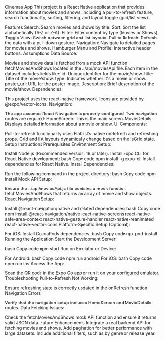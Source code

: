 Cinemas App
This project is a React Native application that provides information about movies and shows, including a pull-to-refresh feature, search functionality, sorting, filtering, and layout toggle (grid/list view).

Features
Search: Search movies and shows by title.
Sort: Sort the list alphabetically (A-Z or Z-A).
Filter: Filter content by type (Movies or Shows).
Toggle View: Switch between grid and list layouts.
Pull to Refresh: Refresh the data with a pull-down gesture.
Navigation: Navigate to detailed pages for movies and shows.
Hamburger Menu and Profile: Interactive header buttons.
Assumptions
Data Source:

Movies and shows data is fetched from a mock API function fetchMoviesAndShows located in the ../api/moviesApi file.
Each item in the dataset includes fields like:
id: Unique identifier for the movie/show.
title: Title of the movie/show.
type: Indicates whether it's a movie or show.
poster_url: URL for the poster image.
Description: Brief description of the movie/show.
Dependencies:

This project uses the react-native framework.
Icons are provided by @expo/vector-icons.
Navigation:

The app assumes React Navigation is properly configured.
Two navigation routes are required:
HomeScreen: This is the main screen.
MovieDetails: Displays detailed information about a movie or show.
UI Components:

Pull-to-refresh functionality uses FlatList’s native onRefresh and refreshing props.
Grid and list layouts dynamically change based on the isGrid state.
Setup Instructions
Prerequisites
Environment Setup:

Install Node.js (Recommended version: 18 or later).
Install Expo CLI for React Native development:
bash
Copy code
npm install -g expo-cli
Install dependencies for React Native.
Install Dependencies:

Run the following command in the project directory:
bash
Copy code
npm install
Mock API Setup:

Ensure the ../api/moviesApi.js file contains a mock function fetchMoviesAndShows that returns an array of movie and show objects.
React Navigation Setup:

Install @react-navigation/native and related dependencies:
bash
Copy code
npm install @react-navigation/native react-native-screens react-native-safe-area-context react-native-gesture-handler react-native-reanimated react-native-vector-icons
Platform-Specific Setup (Optional):

For iOS: Install CocoaPods dependencies.
bash
Copy code
npx pod-install
Running the Application
Start the Development Server:

bash
Copy code
npm start
Run on Emulator or Device:

For Android:
bash
Copy code
npm run android
For iOS:
bash
Copy code
npm run ios
Access the App:

Scan the QR code in the Expo Go app or run it on your configured emulator.
Troubleshooting
Pull-to-Refresh Not Working:

Ensure refreshing state is correctly updated in the onRefresh function.
Navigation Errors:

Verify that the navigation setup includes HomeScreen and MovieDetails routes.
Data Fetching Issues:

Check the fetchMoviesAndShows mock API function and ensure it returns valid JSON data.
Future Enhancements
Integrate a real backend API for fetching movies and shows.
Add pagination for better performance with large datasets.
Include additional filters, such as by genre or release year.
